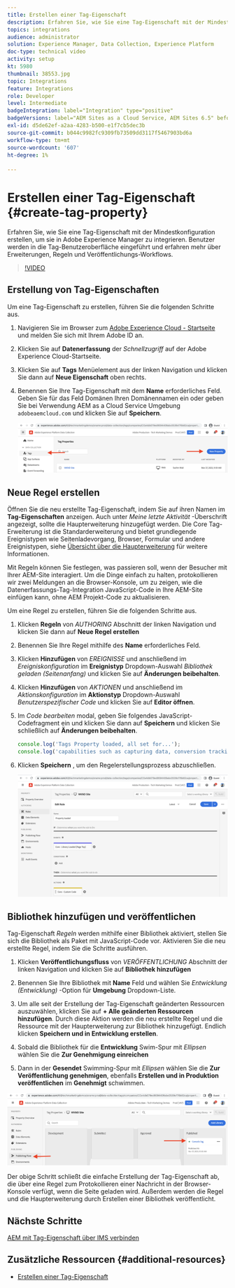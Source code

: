 ```yaml
---
title: Erstellen einer Tag-Eigenschaft
description: Erfahren Sie, wie Sie eine Tag-Eigenschaft mit der Mindestkonfiguration erstellen, die in AEM integriert werden kann. Benutzer werden in die Tag-Benutzeroberfläche eingeführt und erfahren mehr über Erweiterungen, Regeln und Veröffentlichungs-Workflows.
topics: integrations
audience: administrator
solution: Experience Manager, Data Collection, Experience Platform
doc-type: technical video
activity: setup
kt: 5980
thumbnail: 38553.jpg
topic: Integrations
feature: Integrations
role: Developer
level: Intermediate
badgeIntegration: label="Integration" type="positive"
badgeVersions: label="AEM Sites as a Cloud Service, AEM Sites 6.5" before-title="false"
exl-id: d5de62ef-a2aa-4283-b500-e1f7cb5dec3b
source-git-commit: b044c9982fc9309fb73509dd3117f5467903bd6a
workflow-type: tm+mt
source-wordcount: '607'
ht-degree: 1%

---
```


# Erstellen einer Tag-Eigenschaft {#create-tag-property}

Erfahren Sie, wie Sie eine Tag-Eigenschaft mit der Mindestkonfiguration erstellen, um sie in Adobe Experience Manager zu integrieren. Benutzer werden in die Tag-Benutzeroberfläche eingeführt und erfahren mehr über Erweiterungen, Regeln und Veröffentlichungs-Workflows.

>[!VIDEO](https://video.tv.adobe.com/v/38553?quality=12&learn=on)

## Erstellung von Tag-Eigenschaften

Um eine Tag-Eigenschaft zu erstellen, führen Sie die folgenden Schritte aus.

1. Navigieren Sie im Browser zum [Adobe Experience Cloud - Startseite](https://experience.adobe.com/) und melden Sie sich mit Ihrem Adobe ID an.

1. Klicken Sie auf **Datenerfassung** der _Schnellzugriff_ auf der Adobe Experience Cloud-Startseite.

1. Klicken Sie auf **Tags** Menüelement aus der linken Navigation und klicken Sie dann auf **Neue Eigenschaft** oben rechts.

1. Benennen Sie Ihre Tag-Eigenschaft mit dem **Name** erforderliches Feld. Geben Sie für das Feld Domänen Ihren Domänennamen ein oder geben Sie bei Verwendung AEM as a Cloud Service Umgebung `adobeaemcloud.com` und klicken Sie auf **Speichern**.

   ![Tag-Eigenschaften](assets/tag-properties.png)

## Neue Regel erstellen

Öffnen Sie die neu erstellte Tag-Eigenschaft, indem Sie auf ihren Namen im **Tag-Eigenschaften** anzeigen. Auch unter _Meine letzte Aktivität_ -Überschrift angezeigt, sollte die Haupterweiterung hinzugefügt werden. Die Core Tag-Erweiterung ist die Standarderweiterung und bietet grundlegende Ereignistypen wie Seitenladevorgang, Browser, Formular und andere Ereignistypen, siehe [Übersicht über die Haupterweiterung](https://experienceleague.adobe.com/docs/experience-platform/tags/extensions/client/core/overview.html) für weitere Informationen.

Mit Regeln können Sie festlegen, was passieren soll, wenn der Besucher mit Ihrer AEM-Site interagiert. Um die Dinge einfach zu halten, protokollieren wir zwei Meldungen an die Browser-Konsole, um zu zeigen, wie die Datenerfassungs-Tag-Integration JavaScript-Code in Ihre AEM-Site einfügen kann, ohne AEM Projekt-Code zu aktualisieren.

Um eine Regel zu erstellen, führen Sie die folgenden Schritte aus.

1. Klicken **Regeln** von _AUTHORING_ Abschnitt der linken Navigation und klicken Sie dann auf **Neue Regel erstellen**

1. Benennen Sie Ihre Regel mithilfe des **Name** erforderliches Feld.

1. Klicken **Hinzufügen** von _EREIGNISSE_ und anschließend im _Ereigniskonfiguration_ im **Ereignistyp** Dropdown-Auswahl _Bibliothek geladen (Seitenanfang)_ und klicken Sie auf **Änderungen beibehalten**.

1. Klicken **Hinzufügen** von _AKTIONEN_ und anschließend im _Aktionskonfiguration_ im **Aktionstyp** Dropdown-Auswahl _Benutzerspezifischer Code_ und klicken Sie auf **Editor öffnen**.

1. Im _Code bearbeiten_ modal, geben Sie folgendes JavaScript-Codefragment ein und klicken Sie dann auf **Speichern** und klicken Sie schließlich auf **Änderungen beibehalten**.

   ```javascript
   console.log('Tags Property loaded, all set for...');
   console.log('capabilities such as capturing data, conversion tracking and delivering unique and personalized experiences');
   ```

1. Klicken **Speichern** , um den Regelerstellungsprozess abzuschließen.

   ![Neue Regel](assets/new-rule.png)

## Bibliothek hinzufügen und veröffentlichen

Tag-Eigenschaft _Regeln_ werden mithilfe einer Bibliothek aktiviert, stellen Sie sich die Bibliothek als Paket mit JavaScript-Code vor. Aktivieren Sie die neu erstellte Regel, indem Sie die Schritte ausführen.

1. Klicken **Veröffentlichungsfluss** von _VERÖFFENTLICHUNG_ Abschnitt der linken Navigation und klicken Sie auf **Bibliothek hinzufügen**

1. Benennen Sie Ihre Bibliothek mit **Name** Feld und wählen Sie _Entwicklung (Entwicklung)_ -Option für **Umgebung** Dropdown-Liste.

1. Um alle seit der Erstellung der Tag-Eigenschaft geänderten Ressourcen auszuwählen, klicken Sie auf **+ Alle geänderten Ressourcen hinzufügen**. Durch diese Aktion werden die neu erstellte Regel und die Ressource mit der Haupterweiterung zur Bibliothek hinzugefügt. Endlich klicken **Speichern und in Entwicklung erstellen**.

1. Sobald die Bibliothek für die **Entwicklung** Swim-Spur mit _Ellipsen_ wählen Sie die **Zur Genehmigung einreichen**

1. Dann in der **Gesendet** Swimming-Spur mit _Ellipsen_ wählen Sie die **Zur Veröffentlichung genehmigen**, ebenfalls **Erstellen und in Produktion veröffentlichen** im **Genehmigt** schwimmen.

![Veröffentlichte Bibliothek](assets/published-library.png)


Der obige Schritt schließt die einfache Erstellung der Tag-Eigenschaft ab, die über eine Regel zum Protokollieren einer Nachricht in der Browser-Konsole verfügt, wenn die Seite geladen wird. Außerdem werden die Regel und die Haupterweiterung durch Erstellen einer Bibliothek veröffentlicht.

## Nächste Schritte

[AEM mit Tag-Eigenschaft über IMS verbinden](connect-aem-tag-property-using-ims.md)


## Zusätzliche Ressourcen {#additional-resources}

* [Erstellen einer Tag-Eigenschaft](https://experienceleague.adobe.com/docs/platform-learn/implement-in-websites/configure-tags/create-a-property.html)
